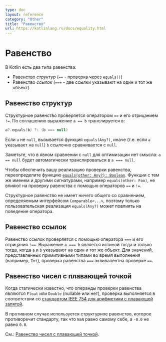 ```yaml
---
type: doc
layout: reference
category: "Other"
title: "Равенство"
url: https://kotlinlang.ru/docs/equality.html
---
```


<!-- При переводе статьи оригинальная версия была от 25 October 2021 -->

<!-- # Equality -->
# Равенство

<!-- In Kotlin there are two types of equality: -->
В Kotlin есть два типа равенства:

<!-- * _Structural_ equality (`==` - a check for `equals()`)
* _Referential_ equality (`===` - two references point to the same object) -->

* Равенство *структур* (`==` - проверка через `equals()`)
* Равенство *ссылок* (`===` - две ссылки указывают на один и тот же объект)

<a name="structural-equality"></a>

<!-- ## Structural equality -->
## Равенство структур

<!-- Structural equality is checked by the `==` operation and its negated counterpart `!=`.
By convention, an expression like `a == b` is translated to: -->
Структурное равенство проверяется оператором `==`  и его отрицанием `!=`. По соглашению выражение `a == b`
транслируется в:

```kotlin
a?.equals(b) ?: (b === null)
```

<!--If `a` is not `null`, it calls the `equals(Any?)` function, otherwise (`a` is `null`) it checks that `b`
is referentially equal to `null`.-->
Если `a` не `null`, вызывается функция `equals(Any?)`, иначе (т.е. если `a` указывает на `null`) `b` ссылочно
сравнивается с `null`.

<!-- Note that there's no point in optimizing your code when comparing to `null` explicitly:
`a == null` will be automatically translated to `a === null`. -->
Заметьте, что в явном сравнении с `null` для оптимизации нет смысла: `a == null` будет автоматически транслироваться в
`a === null`.

<!-- To provide a custom equals check implementation, override the
[`equals(other: Any?): Boolean`](https://kotlinlang.org/api/latest/jvm/stdlib/kotlin/-any/equals.html) function.
Functions with the same name and other signatures, like `equals(other: Foo)`, don't affect equality checks with
the operators `==` and `!=`. -->
Чтобы обеспечить вашу реализацию проверки равенства, переопределите функцию
[`equals(other: Any?): Boolean`](https://kotlinlang.org/api/latest/jvm/stdlib/kotlin/-any/equals.html). Функции с тем же
именем и другими сигнатурами, например `equals(other: Foo)`, не влияют на проверку равенства с помощью операторов `==` и
`!=`.

<!-- Structural equality has nothing to do with comparison defined by the `Comparable<...>` interface, so only a custom 
`equals(Any?)` implementation may affect the behavior of the operator. -->
Структурное равенство не имеет ничего общего со сравнением, определяемым интерфейсом `Comparable<...>`, поэтому только
пользовательская реализация `equals(Any?)` может повлиять на поведение оператора.

<a name="referential-equality"></a>

<!-- ## Referential equality -->
## Равенство ссылок

<!-- Referential equality is checked by the `===` operation and its negated counterpart `!==`. `a === b` evaluates to
true if and only if `a` and `b` point to the same object. For values represented by primitive types at runtime
(for example, `Int`), the `===` equality check is equivalent to the `==` check. -->
Равенство ссылок проверяется с помощью оператора `===` и его отрицания `!==`. Выражение `a === b` является истиной тогда
и только тогда, когда `a` и `b` указывают на один и тот же объект. Для значений, представленных примитивными типами во
время выполнения (например, `Int`), проверка равенства `===` эквивалентна проверке `==`.

<a name="floating-point-numbers-equality"></a>

<!-- ## Floating-point numbers equality -->
## Равенство чисел с плавающей точкой

<!-- When an equality check operands are statically known to be `Float` or `Double` (nullable or not), the check follows the
[IEEE 754 Standard for Floating-Point Arithmetic](https://en.wikipedia.org/wiki/IEEE_754). -->
Когда статически известно, что операнды проверки равенства являются `Float` или `Double` (nullable или нет), проверка
выполняется в соответствии со [стандартом IEEE 754 для арифметики с плавающей запятой](https://en.wikipedia.org/wiki/IEEE_754).

<!-- Otherwise, the structural equality is used, which disagrees with the standard so that `NaN` is equal to itself, and `-0.0` is not equal to `0.0`. -->
В противном случае используется структурное равенство, которое противоречит стандарту, так что `NaN` равно самому себе,
а `-0.0` не равно `0.0`.

<!-- See: [Floating-point numbers comparison](basic-types.md#floating-point-numbers-comparison). -->
См.: [Равенство чисел с плавающей точкой](basic-types.html#floating-point-numbers-comparison).
